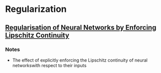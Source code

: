 # Regularization

## [Regularisation of Neural Networks by Enforcing Lipschitz Continuity](https://arxiv.org/pdf/1804.04368.pdf)

### Notes
- The effect of explicitly enforcing the Lipschitz continuity of neural networkswith respect to their inputs

